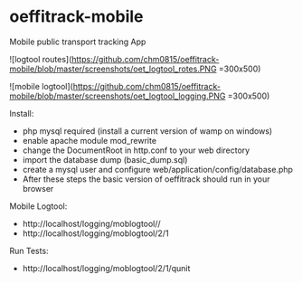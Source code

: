 # oeffitrack-mobile
Mobile public transport tracking App

![logtool routes](https://github.com/chm0815/oeffitrack-mobile/blob/master/screenshots/oet_logtool_rotes.PNG =300x500)

![mobile logtool](https://github.com/chm0815/oeffitrack-mobile/blob/master/screenshots/oet_logtool_logging.PNG =300x500)


Install:
- php mysql required (install a current version of wamp on windows)
- enable apache module mod_rewrite
- change the DocumentRoot in http.conf to your web directory
- import the database dump (basic_dump.sql)
- create a mysql user and configure web/application/config/database.php
- After these steps the basic version of oeffitrack should run in your browser

Mobile Logtool:
 - http://localhost/logging/moblogtool/<routeid>/<geomock>
 - http://localhost/logging/moblogtool/2/1
 
Run Tests:
-  http://localhost/logging/moblogtool/2/1/qunit
